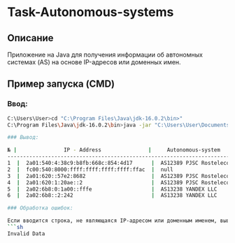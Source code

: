 # Task-Autonomous-systems

## Описание
Приложение на Java для получения информации об автономных системах (AS) на основе IP-адресов или доменных имен.

## Пример запуска (CMD)

### Ввод:
```sh
C:\Users\User>cd "C:\Program Files\Java\jdk-16.0.2\bin>"
C:\Program Files\Java\jdk-16.0.2\bin>java -jar "C:\Users\User\Documents\GitHub\Task-Autonomous-systems\out\artifacts\Task_Autonomous_systems_jar\Task-Autonomous-systems.jar" ya.ru

### Вывод:

№ |               IP - Address               |     Autonomous-system     | COUNTRY
-----------------------------------------------------------------------------------
1  |  2a01:540:4:38c9:b8fb:668c:854:4d17      |  AS12389 PJSC Rostelecom  | RU
2  |  fc00:540:8000:ffff:ffff:ffff:ffff:ffac  |  null                     | NULL
3  |  2a01:620::57e2:8682                     |  AS12389 PJSC Rostelecom  | RU
4  |  2a01:620:1:20ae::2                      |  AS12389 PJSC Rostelecom  | RU
5  |  2a02:6b8:0:1a00::fffe                   |  AS13238 YANDEX LLC       | RU
6  |  2a02:6b8::2:242                         |  AS13238 YANDEX LLC       | RU

### Обработка ошибок:

Если вводится строка, не являющаяся IP-адресом или доменным именем, выводится ошибка:
```sh
Invalid Data

